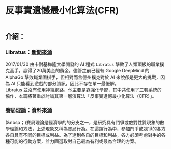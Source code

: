 # 反事實遺憾最小化算法(CFR)

```

```

## 介紹： 

### Libratus：[新聞來源](https://ppfocus.com/0/sp8254d02.html)
2017/01/30 由卡耐基梅隆大學開發的 AI 程式 `Libratus` 擊敗了人類頂級的職業撲克高手，贏得了20萬美金的獎金。儘管之前已經有 Google DeepMind 的 AlphaGo 擊敗職業圍棋手，但相對而言德州撲克對於 AI 來說卻是更大的挑戰，因為 AI 只能看到遊戲的部分資訊，因此不存在單一最優解。<br>
Libratus 並沒有使用神經網路，他主要是靠強化學習，其中共使用了三套系統的協作，本篇將著重於討論其第一層演算法「反事實遺憾最小化算法（CFR）」。

### 賽局理論：[資料來源](https://zh.wikipedia.org/zh-tw/%E5%8D%9A%E5%BC%88%E8%AE%BA)
(&nbsp；)賽局理論是經濟學的的分支之一，是研究具有鬥爭或敵對性質現象的數學理論和方法，上述現象又稱為賽局行為。在這類行為中，參加鬥爭或競爭的各方各自具有不同的目標或利益。為了達到各自的目標和利益，各方必須考慮對手的各種可能的行動方案，並力圖選取對自己最為有利或最為合理的方案。